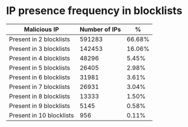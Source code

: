 # IP presence frequency in blocklists
| Malicious IP | Number of IPs | % |
|----|----|----|
| Present in 2 blocklists | 591283 | 66.68% |
| Present in 3 blocklists | 142453 | 16.06% |
| Present in 4 blocklists | 48296 | 5.45% |
| Present in 5 blocklists | 26405 | 2.98% |
| Present in 6 blocklists | 31981 | 3.61% |
| Present in 7 blocklists | 26931 | 3.04% |
| Present in 8 blocklists | 13333 | 1.50% |
| Present in 9 blocklists | 5145 | 0.58% |
| Present in 10 blocklists | 956 | 0.11% |
